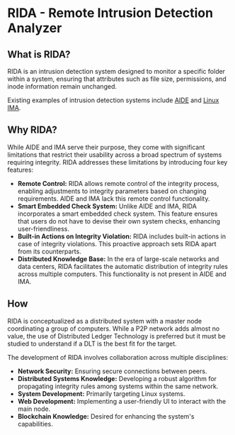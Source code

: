 # RIDA - Remote Intrusion Detection Analyzer

## What is RIDA?

RIDA is an intrusion detection system designed to monitor a specific folder within a system, ensuring that attributes such as file size, permissions, and inode information remain unchanged.

Existing examples of intrusion detection systems include [AIDE](https://aide.github.io/) and [Linux IMA](https://linux-ima.sourceforge.net/).

## Why RIDA?

While AIDE and IMA serve their purpose, they come with significant limitations that restrict their usability across a broad spectrum of systems requiring integrity. RIDA addresses these limitations by introducing four key features:

- **Remote Control:** RIDA allows remote control of the integrity process, enabling adjustments to integrity parameters based on changing requirements. AIDE and IMA lack this remote control functionality.
- **Smart Embedded Check System:** Unlike AIDE and IMA, RIDA incorporates a smart embedded check system. This feature ensures that users do not have to devise their own system checks, enhancing user-friendliness.
- **Built-in Actions on Integrity Violation:** RIDA includes built-in actions in case of integrity violations. This proactive approach sets RIDA apart from its counterparts.
- **Distributed Knowledge Base:** In the era of large-scale networks and data centers, RIDA facilitates the automatic distribution of integrity rules across multiple computers. This functionality is not present in AIDE and IMA.

## How

RIDA is conceptualized as a distributed system with a master node coordinating a group of computers. While a P2P network adds almost no value, the use of Distributed Ledger Technology is preferred but it must be studied to understand if a DLT is the best fit for the target.

The development of RIDA involves collaboration across multiple disciplines:

- **Network Security:** Ensuring secure connections between peers.
- **Distributed Systems Knowledge:** Developing a robust algorithm for propagating integrity rules among systems within the same network.
- **System Development:** Primarily targeting Linux systems.
- **Web Development:** Implementing a user-friendly UI to interact with the main node.
- **Blockchain Knowledge:** Desired for enhancing the system's capabilities.